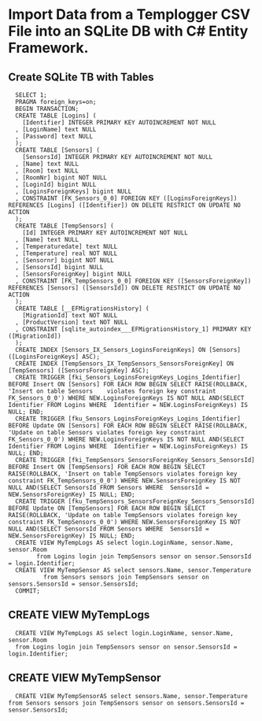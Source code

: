 # Import Data from a Templogger CSV File into an SQLite DB with C# Entity Framework. 
## Create SQLite TB with Tables
      SELECT 1;
      PRAGMA foreign_keys=on;
      BEGIN TRANSACTION;
      CREATE TABLE [Logins] (
        [Identifier] INTEGER PRIMARY KEY AUTOINCREMENT NOT NULL
      , [LoginName] text NULL
      , [Password] text NULL
      );
      CREATE TABLE [Sensors] (
        [SensorsId] INTEGER PRIMARY KEY AUTOINCREMENT NOT NULL
      , [Name] text NULL
      , [Room] text NULL
      , [RoomNr] bigint NOT NULL
      , [LoginId] bigint NULL
      , [LoginsForeignKeys] bigint NULL
      , CONSTRAINT [FK_Sensors_0_0] FOREIGN KEY ([LoginsForeignKeys]) REFERENCES [Logins] ([Identifier]) ON DELETE RESTRICT ON UPDATE NO ACTION
      );
      CREATE TABLE [TempSensors] (
        [Id] INTEGER PRIMARY KEY AUTOINCREMENT NOT NULL
      , [Name] text NULL
      , [Temperaturedate] text NULL
      , [Temperature] real NOT NULL
      , [Sensornr] bigint NOT NULL
      , [SensorsId] bigint NULL
      , [SensorsForeignKey] bigint NULL
      , CONSTRAINT [FK_TempSensors_0_0] FOREIGN KEY ([SensorsForeignKey]) REFERENCES [Sensors] ([SensorsId]) ON DELETE RESTRICT ON UPDATE NO ACTION
      );
      CREATE TABLE [__EFMigrationsHistory] (
        [MigrationId] text NOT NULL
      , [ProductVersion] text NOT NULL
      , CONSTRAINT [sqlite_autoindex___EFMigrationsHistory_1] PRIMARY KEY ([MigrationId])
      );
      CREATE INDEX [Sensors_IX_Sensors_LoginsForeignKeys] ON [Sensors] ([LoginsForeignKeys] ASC);
      CREATE INDEX [TempSensors_IX_TempSensors_SensorsForeignKey] ON [TempSensors] ([SensorsForeignKey] ASC);
      CREATE TRIGGER [fki_Sensors_LoginsForeignKeys_Logins_Identifier] BEFORE Insert ON [Sensors] FOR EACH ROW BEGIN SELECT RAISE(ROLLBACK, 'Insert on table Sensors    violates foreign key constraint FK_Sensors_0_0') WHERE NEW.LoginsForeignKeys IS NOT NULL AND(SELECT Identifier FROM Logins WHERE  Identifier = NEW.LoginsForeignKeys) IS NULL; END;
      CREATE TRIGGER [fku_Sensors_LoginsForeignKeys_Logins_Identifier] BEFORE Update ON [Sensors] FOR EACH ROW BEGIN SELECT RAISE(ROLLBACK, 'Update on table Sensors violates foreign key constraint FK_Sensors_0_0') WHERE NEW.LoginsForeignKeys IS NOT NULL AND(SELECT Identifier FROM Logins WHERE  Identifier = NEW.LoginsForeignKeys) IS NULL; END;
      CREATE TRIGGER [fki_TempSensors_SensorsForeignKey_Sensors_SensorsId] BEFORE Insert ON [TempSensors] FOR EACH ROW BEGIN SELECT RAISE(ROLLBACK, 'Insert on table TempSensors violates foreign key constraint FK_TempSensors_0_0') WHERE NEW.SensorsForeignKey IS NOT NULL AND(SELECT SensorsId FROM Sensors WHERE  SensorsId = NEW.SensorsForeignKey) IS NULL; END;
      CREATE TRIGGER [fku_TempSensors_SensorsForeignKey_Sensors_SensorsId] BEFORE Update ON [TempSensors] FOR EACH ROW BEGIN SELECT RAISE(ROLLBACK, 'Update on table TempSensors violates foreign key constraint FK_TempSensors_0_0') WHERE NEW.SensorsForeignKey IS NOT NULL AND(SELECT SensorsId FROM Sensors WHERE  SensorsId = NEW.SensorsForeignKey) IS NULL; END;
      CREATE VIEW MyTempLogs AS select login.LoginName, sensor.Name, sensor.Room 
            from Logins login join TempSensors sensor on sensor.SensorsId = login.Identifier;
      CREATE VIEW MyTempSensor AS select sensors.Name, sensor.Temperature 
              from Sensors sensors join TempSensors sensor on sensors.SensorsId = sensor.SensorsId;
      COMMIT;

## CREATE VIEW MyTempLogs
      CREATE VIEW MyTempLogs AS select login.LoginName, sensor.Name, sensor.Room
      from Logins login join TempSensors sensor on sensor.SensorsId = login.Identifier;
## CREATE VIEW MyTempSensor 
      CREATE VIEW MyTempSensorAS select sensors.Name, sensor.Temperature
   	from Sensors sensors join TempSensors sensor on sensors.SensorsId = sensor.SensorsId;
      
      
